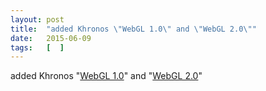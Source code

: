 ```yaml
---
layout: post
title:  "added Khronos \"WebGL 1.0\" and \"WebGL 2.0\""
date:   2015-06-09
tags:   [  ]
---
```


added Khronos "[WebGL 1.0](https://www.khronos.org/registry/webgl/specs/latest/1.0/)" and "[WebGL 2.0](https://www.khronos.org/registry/webgl/specs/latest/2.0/)"


